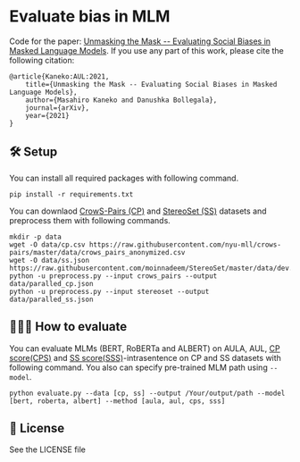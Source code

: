 # Evaluate bias in MLM

Code for the paper: [Unmasking the Mask -- Evaluating Social Biases in Masked Language Models](https://arxiv.org/abs/2104.07496). If you use any part of this work, please cite the following citation:
```
@article{Kaneko:AUL:2021,
    title={Unmasking the Mask -- Evaluating Social Biases in Masked Language Models},
    author={Masahiro Kaneko and Danushka Bollegala},
    journal={arXiv},
    year={2021}
}
```
## 🛠 Setup

You can install all required packages with following command.
```
pip install -r requirements.txt
```

You can downlaod [CrowS-Pairs (CP)](https://github.com/nyu-mll/crows-pairs) and [StereoSet (SS)](https://github.com/moinnadeem/StereoSet) datasets and preprocess them with following commands.
```
mkdir -p data
wget -O data/cp.csv https://raw.githubusercontent.com/nyu-mll/crows-pairs/master/data/crows_pairs_anonymized.csv
wget -O data/ss.json https://raw.githubusercontent.com/moinnadeem/StereoSet/master/data/dev.json
python -u preprocess.py --input crows_pairs --output data/paralled_cp.json
python -u preprocess.py --input stereoset --output data/paralled_ss.json
```


## 🧑🏻‍💻 How to evaluate
You can evaluate MLMs (BERT, RoBERTa and ALBERT) on AULA, AUL, [CP score(CPS)](https://www.aclweb.org/anthology/2020.emnlp-main.154/) and [SS score(SSS)](https://arxiv.org/abs/2004.09456)-intrasentence on CP and SS datasets with following command. You also can specify pre-trained MLM path using `--model`.
```
python evaluate.py --data [cp, ss] --output /Your/output/path --model [bert, roberta, albert] --method [aula, aul, cps, sss]
```

## 📜 License
See the LICENSE file

